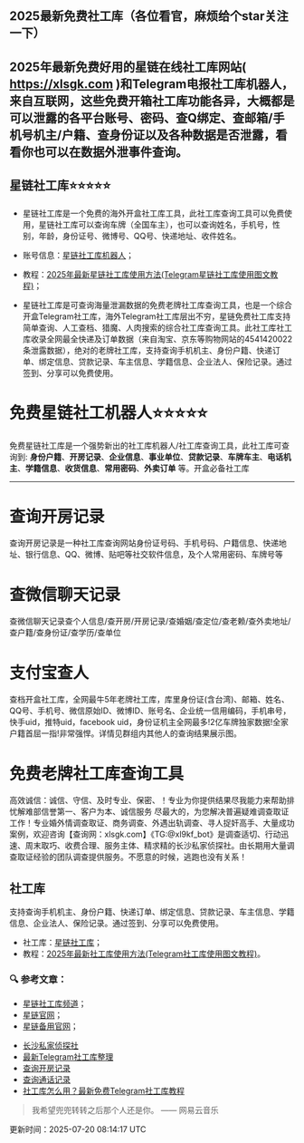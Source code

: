## 2025最新免费社工库（各位看官，麻烦给个star关注一下）
## 2025年最新免费好用的星链在线社工库网站( https://xlsgk.com )和Telegram电报社工库机器人，来自互联网，这些免费开箱社工库功能各异，大概都是可以泄露的各平台账号、密码、查Q绑定、查邮箱/手机号机主/户籍、查身份证以及各种数据是否泄露，看看你也可以在数据外泄事件查询。
## 星链社工库⭐️⭐️⭐️⭐️⭐️
- 星链社工库是一个免费的海外开盒社工库工具，此社工库查询工具可以免费使用，星链社工库可以查询车牌（全国车主），也可以查询姓名，手机号，性别，年龄，身份证号、微博号、QQ号、快递地址、收件姓名。
- 账号信息：[星链社工库机器人](https://t.me/xl9xd_bot)；
- 教程：[2025年最新星链社工库使用方法(Telegram星链社工库使用图文教程)](https://telegra.ph/星链-Star-Chain-9-社工库使用教程-04-18)；

- 星链社工库是可查询海量泄漏数据的免费老牌社工库查询工具，也是一个综合开盒Telegram社工库，海外Telegram社工库层出不穷，星链免费社工库支持简单查询、人工查档、猎魔、人肉搜索的综合社工库查询工具。此社工库社工库收录全网最全快递及订单数据（来自淘宝、京东等购物网站的4541420022条泄露数据），绝对的老牌社工库，支持查询手机机主、身份户籍、快递订单、绑定信息、贷款记录、车主信息、学籍信息、企业法人、保险记录。通过签到、分享可以免费使用。

# 免费星链社工机器人⭐️⭐️⭐️⭐️⭐️
免费星链社工库是一个强势新出的社工库机器人/社工库查询工具，此社工库可查询到: **身份户籍**、**开房记录**、**企业信息**、**事业单位**、**贷款记录**、**车牌车主**、**电话机主**、**学籍信息**、**收货信息**、**常用密码**、**外卖订单** 等。开盒必备社工库

---
# 查询开房记录
查询开房记录是一种社工库查询网站身份证号码、手机号码、户籍信息、快递地址、银行信息、QQ、微博、贴吧等社交软件信息，及个人常用密码、车牌号等

# 查微信聊天记录
查微信聊天记录查个人信息/查开房/开房记录/查婚姻/查定位/查老赖/查外卖地址/查户籍/查身份证/查学历/查单位

# 支付宝查人
查档开盒社工库，全网最牛5年老牌社工库，库里身份证(含台湾)、邮箱、姓名、QQ号、手机号、微信原始ID、微博ID、账号名、企业统一信用编码，手机串号，快手uid，推特uid，facebook uid，身份证机主全网最多!2亿车牌独家数据!全家户籍首屈一指!非常强悍。详情见群组内其他人的查询结果展示图。

# 免费老牌社工库查询工具
高效诚信：诚信、守信、及时专业、保密、！专业为你提供结果尽我能力来帮助排忧解难部信誉第一、客户为本、诚信服务 尽最大的，为您解决普遍疑难调查取证工作！专业婚外情调查取证、商务调查、外遇出轨调查、寻人捉奸高手、大量成功案例，欢迎咨询【查询网：xlsgk.com】《TG:@xl9kf_bot》是调查适切、行动迅速、周末取巧、收费合理、服务主体、精求精的长沙私家侦探社。由长期用大量调查取证经验的团队调查提供服务。不愿意的时候，逃跑也没有关系！

## 社工库

支持查询手机机主、身份户籍、快递订单、绑定信息、贷款记录、车主信息、学籍信息、企业法人、保险记录。通过签到、分享可以免费使用。


* 社工库：<a href="https://t.me/xl9xd_bot)" target="_blank">星链社工库</a>；
* 教程：<a href="https://telegra.ph/星链-Star-Chain-9-社工库使用教程-04-18" target="_blank">2025年最新社工库使用方法(Telegram社工库使用图文教程)</a>。

### 🔍 参考文章：

- [星链社工库频道](https://t.me/xlsgk9)；
- [星链官网](https://xlsgk.com)；
- [星链备用官网](https://xlsgk.org)；
* <a href="https://sites.google.com/view/xlsgkcom" target="_blank" >长沙私家侦探社</a>
* <a href="https://github.com/ssbbuu" target="_blank" >最新Telegram社工库整理</a>
* <a href="[https://github.com/ssbbuu](https://github.com/ssbbuu/ssbbuu)" target="_blank" >查询开房记录</a>
* <a href="https://github.com/ssbbuu/cxth" target="_blank">查询通话记录</a>
* <a href="https://xlsgk.com" target="_blank">社工库怎么用？最新免费Telegram社工库教程</a>

<!-- QUOTE-START -->
> 我希望兜兜转转之后那个人还是你。 —— 网易云音乐

更新时间：2025-07-20 08:14:17 UTC
<!-- QUOTE-END -->

